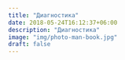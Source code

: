 ```yaml
---
title: "Диагностика"
date: 2018-05-24T16:12:37+06:00
description: "Диагностика"
image: "img/photo-man-book.jpg"
draft: false
---
```


